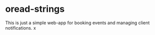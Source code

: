 # oread-strings
This is just a simple web-app for booking events and managing client notifications.
x
